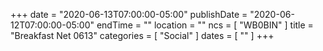 +++
date = "2020-06-13T07:00:00-05:00"
publishDate = "2020-06-12T07:00:00-05:00"
endTime = ""
location = ""
ncs = [ "WB0BIN" ]
title = "Breakfast Net 0613"
categories = [ "Social" ]
dates = [ "" ]
+++
